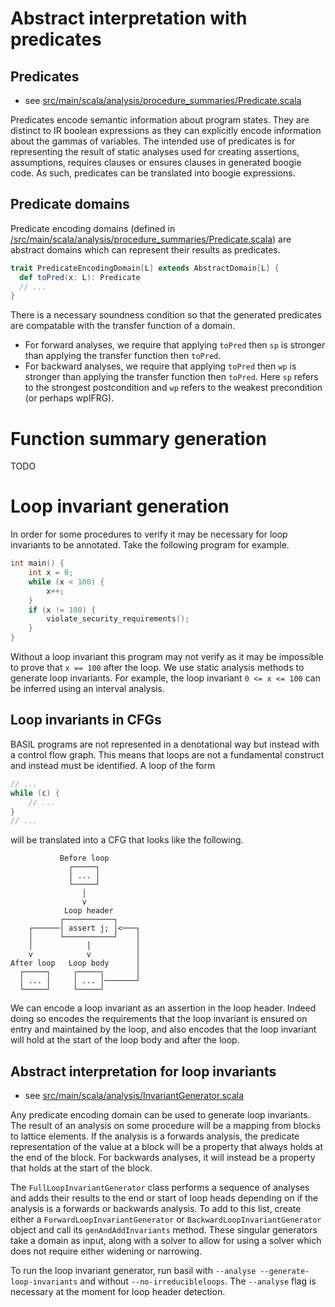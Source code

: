 # Abstract interpretation with predicates

## Predicates

- see [src/main/scala/analysis/procedure_summaries/Predicate.scala](https://github.com/UQ-PAC/BASIL/blob/main/src/main/scala/analysis/procedure_summaries/Predicate.scala)

Predicates encode semantic information about program states.
They are distinct to IR boolean expressions as they can explicitly encode information about the gammas of variables.
The intended use of predicates is for representing the result of static analyses used for creating assertions, assumptions, requires clauses or ensures clauses in generated boogie code.
As such, predicates can be translated into boogie expressions.

## Predicate domains

Predicate encoding domains (defined in [/src/main/scala/analysis/procedure_summaries/Predicate.scala](https://github.com/UQ-PAC/BASIL/blob/main/src/main/scala/analysis/procedure_summaries/Predicate.scala)) are abstract domains which can represent their results as predicates.
```scala
trait PredicateEncodingDomain[L] extends AbstractDomain[L] {
  def toPred(x: L): Predicate
  // ...
}
```
There is a necessary soundness condition so that the generated predicates are compatable with the transfer function of a domain.
- For forward analyses, we require that applying `toPred` then `sp` is stronger than applying the transfer function then `toPred`.
- For backward analyses, we require that applying `toPred` then `wp` is stronger than applying the transfer function then `toPred`.
Here `sp` refers to the strongest postcondition and `wp` refers to the weakest precondition (or perhaps wpIFRG).

# Function summary generation

TODO

# Loop invariant generation

In order for some procedures to verify it may be necessary for loop invariants to be annotated.
Take the following program for example.
```c
int main() {
    int x = 0;
    while (x < 100) {
        x++;
    }
    if (x != 100) {
        violate_security_requirements();
    }
}
```
Without a loop invariant this program may not verify as it may be impossible to prove that `x == 100` after the loop.
We use static analysis methods to generate loop invariants.
For example, the loop invariant `0 <= x <= 100` can be inferred using an interval analysis.

## Loop invariants in CFGs

BASIL programs are not represented in a denotational way but instead with a control flow graph.
This means that loops are not a fundamental construct and instead must be identified.
A loop of the form
```c
// ...
while (c) {
    // ...
}
// ...
```
will be translated into a CFG that looks like the following.
```
           Before loop
             ┌─────┐
             │ ... │
             └─────┘
                │
                v
            Loop header
           ┌───────────┐
    ┌──────│ assert j; │<───┐
    │      └───────────┘    │
    │            │          │
    v            v          │
After loop   Loop body      │
  ┌─────┐     ┌─────┐       │
  │ ... │     │ ... │───────┘
  └─────┘     └─────┘
```
We can encode a loop invariant as an assertion in the loop header.
Indeed doing so encodes the requirements that the loop invariant is ensured on entry and maintained by the loop, and also encodes that the loop invariant will hold at the start of the loop body and after the loop.

## Abstract interpretation for loop invariants

- see [src/main/scala/analysis/InvariantGenerator.scala](https://github.com/UQ-PAC/BASIL/blob/main/src/main/scala/analysis/InvariantGenerator.scala)

Any predicate encoding domain  can be used to generate loop invariants.
The result of an analysis on some procedure will be a mapping from blocks to lattice elements.
If the analysis is a forwards analysis, the predicate representation of the value at a block will be a property that always holds at the end of the block.
For backwards analyses, it will instead be a property that holds at the start of the block.

The `FullLoopInvariantGenerator` class performs a sequence of analyses and adds their results to the end or start of loop heads depending on if the analysis is a forwards or backwards analysis.
To add to this list, create either a `ForwardLoopInvariantGenerator` or `BackwardLoopInvariantGenerator` object and call its `genAndAddInvariants` method.
These singular generators take a domain as input, along with a solver to allow for using a solver which does not require either widening or narrowing.

To run the loop invariant generator, run basil with `--analyse --generate-loop-invariants` and without `--no-irreducibleloops`.
The `--analyse` flag is necessary at the moment for loop header detection.
